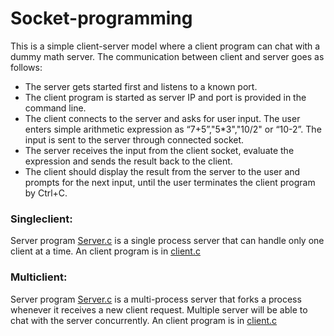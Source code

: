 # Socket-programming

This is a simple client-server model where a client program can chat with a dummy math server. The communication between client and server goes as follows:

*	The server gets started first and listens to a known port.
*	The client program is started as server IP and port is provided in the command line.
*	The client connects to the server and asks for user input. The user enters simple arithmetic expression as “7+5”,"5*3","10/2" or “10-2”. The input is sent to the server through connected socket.
*	The server receives the input from the client socket, evaluate the expression and sends the result back to the client.
*	The client should display the result from the server to the user and prompts for the next input, until the user terminates the client program by Ctrl+C.


### Singleclient:
Server program [Server.c](https://github.com/thrylos2307/Socket-programming/blob/master/singleclient/server.c) is a single process server that can handle only one client at a time. An  client program is in [client.c](https://github.com/thrylos2307/Socket-programming/blob/master/singleclient/client.c)

### Multiclient:
Server program [Server.c](https://github.com/thrylos2307/Socket-programming/blob/master/multiclient/server.c) is a multi-process server that forks a process whenever it receives a new client request. Multiple server will be able to chat with the server concurrently.  An  client program is in [client.c](https://github.com/thrylos2307/Socket-programming/blob/master/multiclient/client.c)
